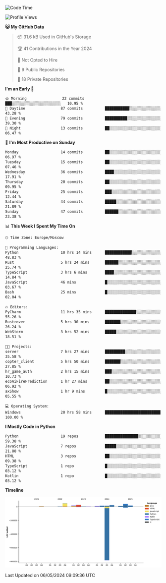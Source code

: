 <!--START_SECTION:waka-->
![Code Time](http://img.shields.io/badge/Code%20Time-316%20hrs%2028%20mins-blue)

![Profile Views](http://img.shields.io/badge/Profile%20Views-0-blue)

**🐱 My GitHub Data** 

> 📦 31.6 kB Used in GitHub's Storage 
 > 
> 🏆 41 Contributions in the Year 2024
 > 
> 🚫 Not Opted to Hire
 > 
> 📜 9 Public Repositories 
 > 
> 🔑 18 Private Repositories 
 > 
**I'm an Early 🐤** 

```text
🌞 Morning                22 commits          ███░░░░░░░░░░░░░░░░░░░░░░   10.95 % 
🌆 Daytime                87 commits          ███████████░░░░░░░░░░░░░░   43.28 % 
🌃 Evening                79 commits          ██████████░░░░░░░░░░░░░░░   39.30 % 
🌙 Night                  13 commits          ██░░░░░░░░░░░░░░░░░░░░░░░   06.47 % 
```
📅 **I'm Most Productive on Sunday** 

```text
Monday                   14 commits          ██░░░░░░░░░░░░░░░░░░░░░░░   06.97 % 
Tuesday                  15 commits          ██░░░░░░░░░░░░░░░░░░░░░░░   07.46 % 
Wednesday                36 commits          ████░░░░░░░░░░░░░░░░░░░░░   17.91 % 
Thursday                 20 commits          ██░░░░░░░░░░░░░░░░░░░░░░░   09.95 % 
Friday                   25 commits          ███░░░░░░░░░░░░░░░░░░░░░░   12.44 % 
Saturday                 44 commits          █████░░░░░░░░░░░░░░░░░░░░   21.89 % 
Sunday                   47 commits          ██████░░░░░░░░░░░░░░░░░░░   23.38 % 
```


📊 **This Week I Spent My Time On** 

```text
🕑︎ Time Zone: Europe/Moscow

💬 Programming Languages: 
Python                   10 hrs 14 mins      ████████████░░░░░░░░░░░░░   48.83 % 
Rust                     5 hrs 24 mins       ██████░░░░░░░░░░░░░░░░░░░   25.74 % 
TypeScript               3 hrs 6 mins        ████░░░░░░░░░░░░░░░░░░░░░   14.84 % 
JavaScript               46 mins             █░░░░░░░░░░░░░░░░░░░░░░░░   03.67 % 
Bash                     25 mins             █░░░░░░░░░░░░░░░░░░░░░░░░   02.04 % 

🔥 Editors: 
PyCharm                  11 hrs 35 mins      ██████████████░░░░░░░░░░░   55.26 % 
Rustrover                5 hrs 30 mins       ███████░░░░░░░░░░░░░░░░░░   26.24 % 
WebStorm                 3 hrs 52 mins       █████░░░░░░░░░░░░░░░░░░░░   18.51 % 

🐱‍💻 Projects: 
server                   7 hrs 27 mins       █████████░░░░░░░░░░░░░░░░   35.58 % 
copter_client            5 hrs 50 mins       ███████░░░░░░░░░░░░░░░░░░   27.85 % 
hr_game_auth             2 hrs 15 mins       ███░░░░░░░░░░░░░░░░░░░░░░   10.73 % 
ecoAiFirePrediction      1 hr 27 mins        ██░░░░░░░░░░░░░░░░░░░░░░░   06.92 % 
axShow                   1 hr 9 mins         █░░░░░░░░░░░░░░░░░░░░░░░░   05.55 % 

💻 Operating System: 
Windows                  20 hrs 58 mins      █████████████████████████   100.00 % 
```

**I Mostly Code in Python** 

```text
Python                   19 repos            ███████████████░░░░░░░░░░   59.38 % 
JavaScript               7 repos             █████░░░░░░░░░░░░░░░░░░░░   21.88 % 
HTML                     3 repos             ██░░░░░░░░░░░░░░░░░░░░░░░   09.38 % 
TypeScript               1 repo              █░░░░░░░░░░░░░░░░░░░░░░░░   03.12 % 
Kotlin                   1 repo              █░░░░░░░░░░░░░░░░░░░░░░░░   03.12 % 
```



**Timeline**

![Lines of Code chart](https://raw.githubusercontent.com/adlemx/adlemx/main/assets/bar_graph.png)


 Last Updated on 06/05/2024 09:09:36 UTC
<!--END_SECTION:waka-->
